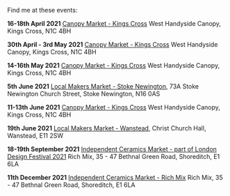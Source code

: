 Find me at these events: 

**16-18th April 2021**
[Canopy Market - Kings Cross](https://canopymarket.co.uk/)
West Handyside Canopy, Kings Cross, N1C 4BH

**30th April - 3rd May 2021**
[Canopy Market - Kings Cross](https://canopymarket.co.uk/)
West Handyside Canopy, Kings Cross, N1C 4BH

**14-16th May 2021**
[Canopy Market - Kings Cross](https://canopymarket.co.uk/)
West Handyside Canopy, Kings Cross, N1C 4BH

**5th June 2021**
[Local Makers Market - Stoke Newington](https://www.facebook.com/events/445631410111687), 
73A Stoke Newington Church Street, Stoke Newington, N16 0AS

**11-13th June 2021**
[Canopy Market - Kings Cross](https://canopymarket.co.uk/)
West Handyside Canopy, Kings Cross, N1C 4BH

**19th June 2021** 
[Local Makers Market - Wanstead](https://www.facebook.com/events/900877283996864), 
Christ Church Hall, Wanstead, E11 2SW

**18-19th September 2021**
[Independent Ceramics Market - part of London Design Festival 2021](https://www.facebook.com/events/408896936989270)
Rich Mix, 35 - 47 Bethnal Green Road, Shoreditch, E1 6LA

**11th December 2021**
[Independent Ceramics Market - Rich Mix](https://www.facebook.com/events/1178198856336768)
Rich Mix, 35 - 47 Bethnal Green Road, Shoreditch, E1 6LA
